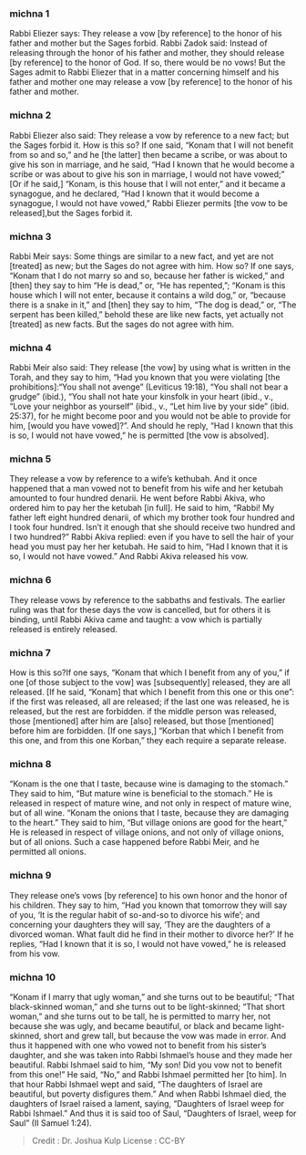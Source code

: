 
### michna 1
Rabbi Eliezer says: They release a vow [by reference] to the honor of his father and mother but the Sages forbid. Rabbi Zadok said: Instead of releasing through the honor of his father and mother, they should release [by reference] to the honor of God.  If so, there would be no vows! But the Sages admit to Rabbi Eliezer that in a matter concerning himself and his father and mother one may release a vow [by reference] to the honor of his father and mother.

### michna 2
Rabbi Eliezer also said: They release a vow by reference to a new fact; but the Sages forbid it. How is this so? If one said, “Konam that I will not benefit from so and so,” and he [the latter] then became a scribe, or was about to give his son in marriage, and he said, “Had I known that he would become a scribe or was about to give his son in marriage, I would not have vowed;” [Or if he said,] “Konam, is this house that I will not enter,” and it became a synagogue, and he declared, “Had I known that it would become a synagogue, I would not have vowed,” Rabbi Eliezer permits [the vow to be released],but the Sages forbid it.

### michna 3
Rabbi Meir says: Some things are similar to a new fact, and yet are not [treated] as new; but the Sages do not agree with him. How so? If one says, “Konam that I do not marry so and so, because her father is wicked,” and [then] they say to him “He is dead,” or, “He has repented,”; “Konam is this house which I will not enter, because it contains a wild dog,” or, “because there is a snake in it,” and [then] they say to him, “The dog is dead,” or, “The serpent has been killed,” behold these are like new facts, yet actually not [treated] as new facts. But the sages do not agree with him.

### michna 4
Rabbi Meir also said: They release [the vow] by using what is written in the Torah, and they say to him, “Had you known that you were violating [the prohibitions]:“You shall not avenge” (Leviticus 19:18), “You shall not bear a grudge” (ibid.), “You shall not hate your kinsfolk in your heart (ibid., v., “Love your neighbor as yourself” (ibid., v., “Let him live by your side” (ibid. 25:37), for he might become poor and you would not be able to provide for him, [would you have vowed]?”. And should he reply, “Had I known that this is so, I would not have vowed,” he is permitted [the vow is absolved].

### michna 5
They release a vow by reference to a wife’s kethubah. And it once happened that a man vowed not to benefit from his wife and her ketubah amounted to four hundred denarii. He went before Rabbi Akiva, who ordered him to pay her the ketubah [in full]. He said to him, “Rabbi!  My father left eight hundred denarii, of which my brother took four hundred and I took four hundred. Isn’t it enough that she should receive two hundred and I two hundred?” Rabbi Akiva replied: even if you have to sell the hair of your head you must pay her her ketubah. He said to him, “Had I known that it is so, I would not have vowed.” And Rabbi Akiva released his vow.

### michna 6
They release vows by reference to the sabbaths and festivals. The earlier ruling was that for these days the vow is cancelled, but for others it is binding, until Rabbi Akiva came and taught: a vow which is partially released is entirely released.

### michna 7
How is this so?If one says, “Konam that which I benefit from any of you,” if one [of those subject to the vow] was [subsequently] released, they are all released. [If he said, “Konam] that which I benefit from this one or this one”: if the first was released, all are released; if the last one was released, he is released, but the rest are forbidden. if the middle person was released, those [mentioned] after him are [also] released, but those [mentioned] before him are forbidden. [If one says,] “Korban that which I benefit from this one, and from this one Korban,” they each require a separate release.

### michna 8
“Konam is the one that I taste, because wine is damaging to the stomach.” They said to him, “But mature wine is beneficial to the stomach.” He is released in respect of mature wine, and not only in respect of mature wine, but of all wine. “Konam the onions that I taste, because they are damaging to the heart.” They said to him, “But village onions are good for the heart,” He is released in respect of village onions, and not only of village onions, but of all onions. Such a case happened before Rabbi Meir, and he permitted all onions.

### michna 9
They release one’s vows [by reference] to his own honor and the honor of his children. They say to him, “Had you known that tomorrow they will say of you, ‘It is the regular habit of so-and-so to divorce his wife’; and concerning your daughters they will say, ‘They are the daughters of a divorced woman. What fault did he find in their mother to divorce her?’ If he replies, “Had I known that it is so, I would not have vowed,” he is released from his vow.

### michna 10
“Konam if I marry that ugly woman,” and she turns out to be beautiful; “That black-skinned woman,” and she turns out to be light-skinned; “That short woman,” and she turns out to be tall, he is permitted to marry her, not because she was ugly, and became beautiful, or black and became light-skinned, short and grew tall, but because the vow was made in error. And thus it happened with one who vowed not to benefit from his sister’s daughter, and she was taken into Rabbi Ishmael’s house and they made her beautiful. Rabbi Ishmael said to him, “My son!  Did you vow not to benefit from this one!” He said, “No,” and Rabbi Ishmael permitted her [to him]. In that hour Rabbi Ishmael wept and said, “The daughters of Israel are beautiful, but poverty disfigures them.” And when Rabbi Ishmael died, the daughters of Israel raised a lament, saying, “Daughters of Israel weep for Rabbi Ishmael.” And thus it is said too of Saul, “Daughters of Israel, weep for Saul” (II Samuel 1:24).

>Credit : Dr. Joshua Kulp
>License : CC-BY